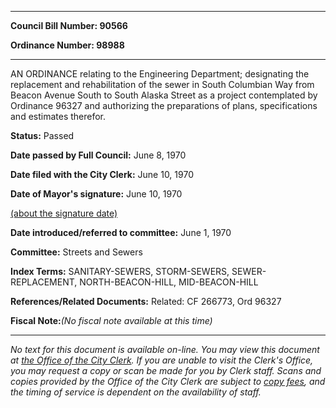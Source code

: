 

********

**Council Bill Number: 90566**
   
**Ordinance Number: 98988**
********

 AN ORDINANCE relating to the Engineering Department; designating the replacement and rehabilitation of the sewer in South Columbian Way from Beacon Avenue South to South Alaska Street as a project contemplated by Ordinance 96327 and authorizing the preparations of plans, specifications and estimates therefor.

**Status:** Passed
   
**Date passed by Full Council:** June 8, 1970
   
**Date filed with the City Clerk:** June 10, 1970
   
**Date of Mayor's signature:** June 10, 1970
   
[(about the signature date)](/~public/approvaldate.htm)
   
   
   
**Date introduced/referred to committee:** June 1, 1970
   
**Committee:** Streets and Sewers
   
   
**Index Terms:** SANITARY-SEWERS, STORM-SEWERS, SEWER-REPLACEMENT, NORTH-BEACON-HILL, MID-BEACON-HILL

**References/Related Documents:** Related: CF 266773, Ord 96327

**Fiscal Note:**_(No fiscal note available at this time)_
********

_No text for this document is available on-line. You may view this document at [the Office of the City Clerk](http://www.seattle.gov/leg/clerk/contactUs.htm). If you are unable to visit the Clerk's Office, you may request a copy or scan be made for you by Clerk staff. Scans and copies provided by the Office of the City Clerk are subject to [copy fees](http://clerk.seattle.gov/~public/clerkfees.htm), and the timing of service is dependent on the availability of staff._

